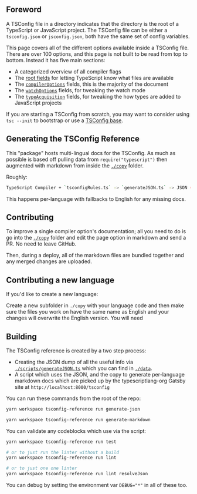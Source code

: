 ## Foreword
A TSConfig file in a directory indicates that the directory is the root of a TypeScript or JavaScript project.
The TSConfig file can be either a `tsconfig.json` or `jsconfig.json`, both have the same set of config variables.

This page covers all of the different options available inside a TSConfig file. There are over 100 options, and this page is not built to be read from top to bottom. Instead it has five main sections:

- A categorized overview of all compiler flags
- The [root fields](#Project_Files_0) for letting TypeScript know what files are available
- The [`compilerOptions`](#compilerOptions) fields, this is the majority of the document
- The [`watchOptions`](#watchOptions) fields, for tweaking the watch mode
- The [`typeAcquisition`](#typeAcquisition) fields, for tweaking the how types are added to JavaScript projects

If you are starting a TSConfig from scratch, you may want to consider using `tsc --init` to bootstrap or use a [TSConfig base](https://github.com/tsconfig/bases#centralized-recommendations-for-tsconfig-bases).


## Generating the TSConfig Reference

This "package" hosts multi-lingual docs for the TSConfig. As much as possible is based
off pulling data from `require("typescript")` then augmented with markdown from inside the
[`./copy`](./copy) folder.

Roughly:

```sh
TypeScript Compiler + `tsconfigRules.ts` -> `generateJSON.ts` -> JSON (in output) -> `generateMarkdown.ts` -> Markdown (in output)
```

This happens per-language with fallbacks to English for any missing docs.

## Contributing

To improve a single compiler option's documentation; all you need to do is go into the [`./copy`](./copy) folder and
edit the page option in markdown and send a PR. No need to leave GitHub.

Then, during a deploy, all of the markdown files are bundled together and any merged changes are uploaded.

## Contributing a new language

If you'd like to create a new language:

Create a new subfolder in `./copy` with your language code and then make sure the files you work on have the same
name as English and your changes will overwrite the English version. You will need

## Building

The TSConfig reference is created by a two step process:

- Creating the JSON dump of all the useful info via [`./scripts/generateJSON.ts`](scripts/generateJSON.ts) which you can find in [`./data`](./data).
- A script which uses the JSON, and the copy to generate per-language markdown docs which are picked up by the typescriptlang-org Gatsby site at `http://localhost:8000/tsconfig`

You can run these commands from the root of the repo:

```sh
yarn workspace tsconfig-reference run generate-json

yarn workspace tsconfig-reference run generate-markdown
```

You can validate any codeblocks which use  via the script:

```sh
yarn workspace tsconfig-reference run test

# or to just run the linter without a build
yarn workspace tsconfig-reference run lint

# or to just one one linter
yarn workspace tsconfig-reference run lint resolveJson
```

You can debug  by setting the environment var `DEBUG="*"` in all of these too.
